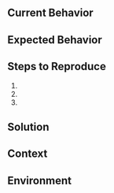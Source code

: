 ## Current Behavior

<!--- If describing a bug, tell us what happens instead of the expected behavior -->
<!--- If suggesting a change/improvement, explain the difference from current behavior -->

## Expected Behavior

<!--- If you're describing a bug, tell us what should happen -->
<!--- If you're suggesting a change/improvement, tell us how it should work -->

## Steps to Reproduce
<!--- Provide a link to a live example, or an unambiguous set of steps to -->
<!--- reproduce this bug. Include code to reproduce, if relevant -->
1.
2.
3.

## Solution
<!--- Not obligatory, but suggest a fix/reason for the bug, -->
<!--- or ideas how to implement the addition or change -->

## Context
<!--- How has this issue affected you? What are you trying to accomplish? -->
<!--- Providing context helps us come up with a solution that is most useful in the real world -->

## Environment
<!--- Include the output of "devtools::session_info()" to help us understand your system environment -->
